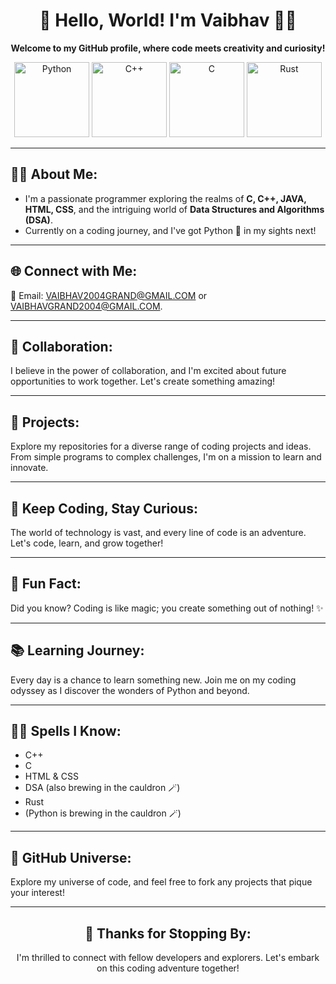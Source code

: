 <h1 align="center">👋 Hello, World! I'm Vaibhav 👨‍💻</h1>

<p align="center">
    <strong>Welcome to my GitHub profile, where code meets creativity and curiosity!</strong>
</p>

<div align="center">
    <img src="https://img.shields.io/badge/Code-Python-informational?style=flat&logo=python&color=2bbc8a&logoColor=white" alt="Python" width="120">
    <img src="https://img.shields.io/badge/Code-C++-informational?style=flat&logo=cplusplus&color=2bbc8a&logoColor=white" alt="C++" width="120">
    <img src="https://img.shields.io/badge/Code-C-informational?style=flat&logo=C&color=2bbc8a&logoColor=white" alt="C" width="120">
    <img src="https://img.shields.io/badge/Code-Rust-informational?style=flat&logo=rust&color=2bbc8a&logoColor=white" alt="Rust" width="120">
</div>

<hr>

<h2>👨‍💻 About Me:</h2>

<ul>
    <li>I'm a passionate programmer exploring the realms of <strong>C, C++, JAVA, HTML, CSS</strong>, and the intriguing world of <strong>Data Structures and Algorithms (DSA)</strong>.</li>
    <li>Currently on a coding journey, and I've got Python 🐍 in my sights next!</li>
</ul>

<hr>

<h2>🌐 Connect with Me:</h2>
<p>
    📧 Email: <a href="mailto:VAIBHAV2004GRAND@GMAIL.COM">VAIBHAV2004GRAND@GMAIL.COM</a> or <a href="mailto:VAIBHAVGRAND2004@GMAIL.COM">VAIBHAVGRAND2004@GMAIL.COM</a>.
</p>

<hr>

<h2>💬 Collaboration:</h2>
<p>
    I believe in the power of collaboration, and I'm excited about future opportunities to work together. Let's create something amazing!
</p>

<hr>

<h2>🎯 Projects:</h2>
<p>
    Explore my repositories for a diverse range of coding projects and ideas.
    From simple programs to complex challenges, I'm on a mission to learn and innovate.
</p>

<hr>

<h2>🚀 Keep Coding, Stay Curious:</h2>
<p>
    The world of technology is vast, and every line of code is an adventure. Let's code, learn, and grow together!
</p>

<hr>

<h2>🌌 Fun Fact:</h2>
<p>
    Did you know? Coding is like magic; you create something out of nothing! ✨
</p>

<hr>

<h2>📚 Learning Journey:</h2>
<p>
    Every day is a chance to learn something new. Join me on my coding odyssey as I discover the wonders of Python and beyond.
</p>

<hr>

<h2>🧙‍♂️ Spells I Know:</h2>
<ul>
    <li>C++</li>
    <li>C</li>
    <li>HTML & CSS</li>
    <li>DSA (also brewing in the cauldron 🪄)</li>
    <li>Rust</li>
    <li>(Python is brewing in the cauldron 🪄)</li>
</ul>

<hr>

<h2>🔭 GitHub Universe:</h2>
<p>
    Explore my universe of code, and feel free to fork any projects that pique your interest!
</p>

<hr>

<h2 align="center">🎉 Thanks for Stopping By:</h2>
<p align="center">
    I'm thrilled to connect with fellow developers and explorers. Let's embark on this coding adventure together!
</p>
